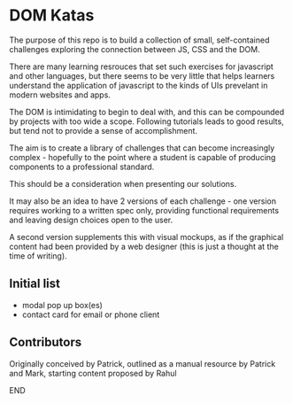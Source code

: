# DOM Katas

The purpose of this repo is to build a collection of small, self-contained challenges exploring the connection between JS, CSS and the DOM. 

There are many learning resrouces that set such exercises for javascript and other languages, but there seems to be very little that helps learners understand the application of javascript to the kinds of UIs prevelant in modern websites and apps.

The DOM is intimidating to begin to deal with, and this can be compounded by projects with too wide a scope. Following tutorials leads to good results, but tend not to provide a sense of accomplishment.

The aim is to create a library of challenges that can become increasingly complex - hopefully to the point where a student is capable of producing components to a professional standard. 

This should be a consideration when presenting our solutions. 

It may also be an idea to have 2 versions of each challenge - one version requires working to a written spec only, providing functional requirements and leaving design choices open to the user.

A second version supplements this with visual mockups, as if the graphical content had been provided by a web designer (this is just a thought at the time of writing).

## Initial list

- modal pop up box(es)
- contact card for email or phone client


## Contributors
Originally conceived by Patrick, outlined as a manual resource by Patrick and Mark, starting content proposed by Rahul

END
